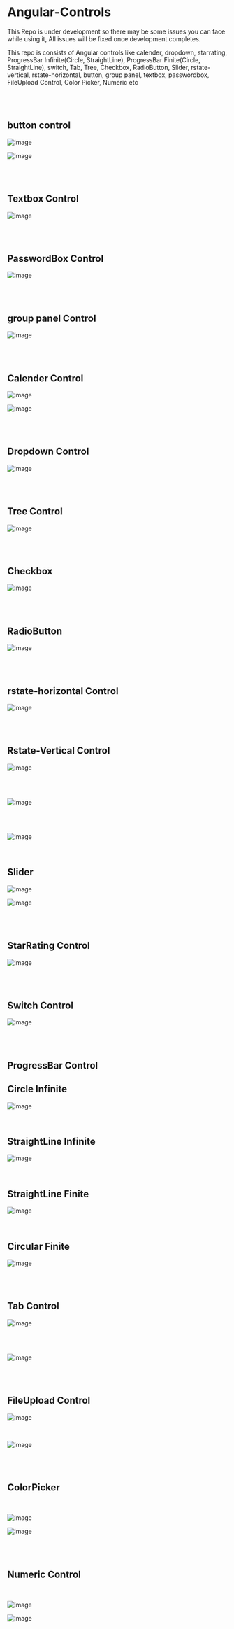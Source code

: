 # Angular-Controls
This Repo is under development so there may be some issues you can face while using it, All issues will be fixed once development completes.

This repo is consists of Angular controls like calender, dropdown, starrating, ProgressBar Infinite(Circle, StraightLine), ProgressBar Finite(Circle, StraightLine), 
switch, Tab, Tree, Checkbox, RadioButton, Slider, rstate-vertical, rstate-horizontal, button, group panel, textbox, passwordbox, FileUpload Control, Color Picker,
Numeric etc


<br />
<br />


button control
--------------------------------------

![image](https://github.com/user-attachments/assets/c95d1ba1-c6fb-4672-be5b-7b994ab89992)

![image](https://github.com/user-attachments/assets/91c0f233-af11-4a8a-81d7-bf70a431528a)

<br />
<br />


Textbox Control
--------------------------------

![image](https://github.com/user-attachments/assets/881eccd2-34e6-4185-bc03-df49400c2a04)

<br />
<br />


PasswordBox Control
-------------------------
![image](https://github.com/user-attachments/assets/5493660c-b221-4b38-9103-e8524ca5027a)

<br />
<br />


group panel Control
--------------------------------------

![image](https://github.com/user-attachments/assets/d18acc04-5212-4118-a7b9-abc98a7fed1c)

<br />
<br />


 Calender Control
-------------------
![image](https://github.com/rajhseg/Angular-Controls/assets/9523832/2737eafb-8ec4-4347-93ac-960d81d2c241)

![image](https://github.com/rajhseg/Angular-Controls/assets/9523832/0e341bf3-7a02-4aa5-9ac0-f2ddf2092aac)

<br />
<br />



 Dropdown Control
-------------------
![image](https://github.com/user-attachments/assets/27655d87-7699-455a-ac3e-f6696709c52a)


<br />
<br />



Tree Control
--------------------------
![image](https://github.com/user-attachments/assets/a59b162e-5634-4930-9d64-9b6c1d5d68ca)

<br />
<br />



Checkbox
---------------------------
![image](https://github.com/user-attachments/assets/0118349c-41e9-4960-a84f-03de758acbda)

<br />
<br />



RadioButton
----------------------------

![image](https://github.com/user-attachments/assets/4ba30a66-257e-4daf-9088-9a95d6a7aa5b)

<br />
<br />


rstate-horizontal Control
--------------------------------------

![image](https://github.com/user-attachments/assets/fd57e00b-00ce-4eba-ba1f-23f2473c66b9)

<br />
<br />


Rstate-Vertical Control 
----------------------------------------------

![image](https://github.com/user-attachments/assets/2111a2e2-8b31-4c3a-b75a-556499ec9fd7)

<br />
<br />



![image](https://github.com/user-attachments/assets/48bdb2a1-86d1-40e0-9336-2ba6da9aeb60)

<br />
<br />



![image](https://github.com/user-attachments/assets/37f06a58-4e94-4bde-8636-3d50999c8af1)

<br />

Slider
-----------------------------
![image](https://github.com/user-attachments/assets/7bc1cf45-f23a-43df-ade1-198156dd3946)

![image](https://github.com/user-attachments/assets/f68d20ec-2f51-4fad-8c51-531901c53533)

<br />
<br />



 StarRating Control
---------------------
![image](https://github.com/rajhseg/Angular-Controls/assets/9523832/802c17b4-753a-4dae-8dd1-9c7cefd39f78)

<br />
<br />



Switch Control
--------------------
![image](https://github.com/rajhseg/Angular-Controls/assets/9523832/51bbbada-3843-4cfe-9bc9-0d67fa97d8b3)

<br />
<br />



ProgressBar Control
---------------------

Circle Infinite
----------------------
![image](https://github.com/rajhseg/Angular-Controls/assets/9523832/c21e8f0a-1651-4321-9841-42a96cf7be63)

<br />

StraightLine Infinite
----------------------
![image](https://github.com/rajhseg/Angular-Controls/assets/9523832/36481afd-9963-4fc3-8f71-cbe003061d09)

<br />


StraightLine Finite
----------------------
![image](https://github.com/rajhseg/Angular-Controls/assets/9523832/f429bb04-072f-4b12-af27-bf1fc2636fda)

<br />

Circular Finite
-----------------------
![image](https://github.com/rajhseg/Angular-Controls/assets/9523832/b5e76ad3-cfca-4fd4-999a-f8a68c544537)

<br />
<br />



Tab Control
-------------------------

![image](https://github.com/user-attachments/assets/00d31649-ef3a-4dd3-be60-6c75c5aedd10)

<br />
<br />



![image](https://github.com/user-attachments/assets/26dd876c-c37c-44ae-865d-6314b8e13a5e)

<br />
<br />

FileUpload Control
--------------------------------

![image](https://github.com/user-attachments/assets/efbf6573-56b1-4fe0-b0de-69c89de839b7)

<br />

![image](https://github.com/user-attachments/assets/eddaaad9-6269-44ad-842f-49fe0e927992)

<br />
<br />


ColorPicker
---------------------------------
<br/>

![image](https://github.com/user-attachments/assets/22a9533f-ef38-4f12-9f92-091c1a1b4c95)

![image](https://github.com/user-attachments/assets/b10f7019-db80-48e9-80b3-43d0570aa212)


<br/>
<br/>

Numeric Control
---------------------------------
<br/>


![image](https://github.com/user-attachments/assets/87b85a84-e7c6-4fc1-a0f8-bc17248653e4)

![image](https://github.com/user-attachments/assets/15456951-900a-4c45-b32a-1227a15a7eb0)


<br />
<br />



















